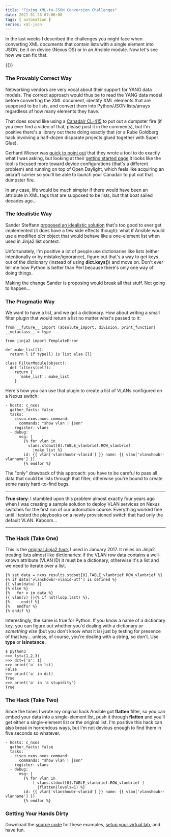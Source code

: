 ```yaml
---
title: "Fixing XML-to-JSON Conversion Challenges"
date: 2021-01-26 07:06:00
tags: [ automation ]
series: xml-json
---
```

In the last weeks I described the challenges you might face when converting XML documents that contain lists with a single element into JSON, be it on device (Nexus OS) or in an Ansible module. Now let's see how we can fix that.

{{<series>}}
<!--more-->
### The Provably Correct Way

Networking vendors are very vocal about their support for YANG data models. The correct approach would thus be to read the YANG data model before converting the XML document, identify XML elements that are supposed to be lists, and convert them into Python/JSON lists/arrays regardless of how many elements they have.

That does sound like using a [Canadair CL-415](https://en.wikipedia.org/wiki/Canadair_CL-415) to put out a dumpster fire (if you ever find a video of that, please post it in the comments), but I'm positive there's a library out there doing exactly that (or a Rube Goldberg hack involving a half-dozen disparate projects glued together with Super Glue).

Gerhard Wieser was [quick to point out](https://twitter.com/G_wieser/status/1349658380034519040) that they wrote a tool to do exactly what I was asking, but looking at their [getting started page](https://docs.frinx.io/frinx-odl-distribution/oxygen/getting-started.html) it looks like the tool is focused more toward device configurations (that's a different problem) and running on top of Open Daylight, which feels like acquiring an aircraft carrier so you'll be able to launch your Canadair to put out that dumpster fire.

In any case, life would be much simpler if there would have been an attribute in XML tags that are supposed to be lists, but that boat sailed decades ago...

### The Idealistic Way

Sander Steffann [proposed an idealistic solution](https://blog.ipspace.net/2021/01/beware-xml-json-information-loss.html#cv2-341) that's too good to ever get implemented (it does have a few side effects though): what if Ansible would use a modified *dict* object that would behave like a one-element list when used in Jinja2 list context.

Unfortunately, I'm positive a lot of people use dictionaries like lists (either intentionally or by mistake/ignorance), figure out that's a way to get keys out of the dictionary (instead of using **dict.keys()**) and move on. Don't ever tell me how Python is better than Perl because there's only one way of doing things.

Making the change Sander is proposing would break all that stuff. Not going to happen...

### The Pragmatic Way

We want to have a list, and we got a dictionary. How about writing a small filter plugin that would return a list no matter what's passed to it:

```
from __future__ import (absolute_import, division, print_function)
__metaclass__ = type

from jinja2 import TemplateError

def make_list(l):
  return l if type(l) is list else [l]

class FilterModule(object):
  def filters(self):
    return {
      'make_list': make_list
    }
```

Here's how you can use that plugin to create a list of VLANs configured on a Nexus switch:

```
- hosts: c_nxos
  gather_facts: false
  tasks:
  - cisco.nxos.nxos_command:
      commands: "show vlan | json"
    register: vlans
  - debug:
      msg: |
        {% for vlan in 
          vlans.stdout[0].TABLE_vlanbrief.ROW_vlanbrief
            |make_list %}
        id: {{ vlan['vlanshowbr-vlanid'] }} name: {{ vlan['vlanshowbr-vlanname'] }}
        {% endfor %}
```

The "only" drawback of this approach: you have to be careful to pass all data that could be lists through that filter, otherwise you're bound to create some nasty hard-to-find bugs.

---

**True story**: I stumbled upon this problem almost exactly four years ago when I was creating a sample solution to deploy VLAN services on Nexus switches for the first run of our automation course. Everything worked fine until I tested the playbooks on a newly provisioned switch that had only the default VLAN. Kaboom...

---

### The Hack (Take One)

This is the [original Jinja2 hack](https://github.com/ipspace/VLAN-service/blob/VLAN_Cleanup/getinfo/nxos-vlans.j2) I used in January 2017. It relies on Jinja2 treating lists almost like dictionaries: if the VLAN row data contains a well-known attribute (VLAN ID) it must be a dictionary, otherwise it's a list and we need to iterate over a list. 

```
{% set data = nxos_results.stdout[0].TABLE_vlanbrief.ROW_vlanbrief %}
{% if data['vlanshowbr-vlanid-utf'] is defined %}
{{ vlan(data) }}
{% else %}
{%   for v in data %}
{{ vlan(v) }}{% if not(loop.last) %},
{%     endif %}
{%   endfor %}
{% endif %}
```

Interestingly, the same is true for Python. If you know a name of a dictionary key, you can figure out whether you'd dealing with a dictionary *or something else* (but you don't know what it is) just by testing for presence of that key... unless, of course, you're dealing with a string, so don't. Use **type** or **isinstance**.

```
$ python3
>>> lst=(1,2,3)
>>> dct={'a': 1}
>>> print('a' in lst)
False
>>> print('a' in dct)
True
>>> print('a' in 'a stupidity')
True
```

### The Hack (Take Two)

Since the times I wrote my original hack Ansible got **flatten** filter, so you can embed your data into a single-element list, push it through **flatten** and you'll get either a single-element list or the original list. I'm positive this hack can also break in horrendous ways, but I'm not devious enough to find them in five seconds so whatever.

```
- hosts: c_nxos
  gather_facts: false
  tasks:
  - cisco.nxos.nxos_command:
      commands: "show vlan | json"
    register: vlans
  - debug:
      msg: |
        {% for vlan in 
            [ vlans.stdout[0].TABLE_vlanbrief.ROW_vlanbrief ]
              |flatten(levels=1) %}
        id: {{ vlan['vlanshowbr-vlanid'] }} name: {{ vlan['vlanshowbr-vlanname'] }}
        {% endfor %}
```

### Getting Your Hands Dirty

Download the [source code](https://github.com/ipspace/netsim-examples/tree/master/Ansible/XML) for these examples, [setup your virtual lab](https://github.com/ipspace/netsim-examples/blob/master/Ansible/XML/README.md), and have fun.